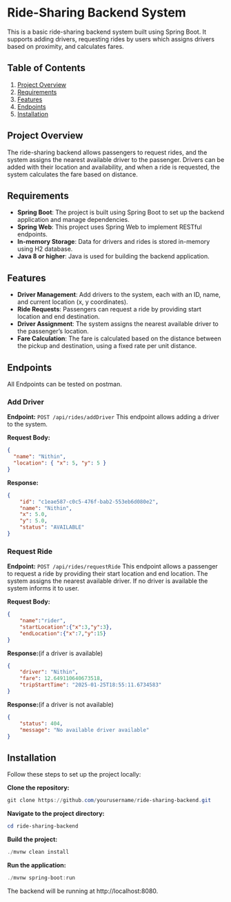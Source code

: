 # Ride-Sharing Backend System
This is a basic ride-sharing backend system built using Spring Boot. It supports adding drivers, requesting rides by users which assigns drivers based on proximity, and calculates fares.

## Table of Contents
1. [Project Overview](#project-overview)
2. [Requirements](#requirements)
3. [Features](#features)
4. [Endpoints](#endpoints)
5. [Installation](#installation)

## Project Overview
The ride-sharing backend allows passengers to request rides, and the system assigns the nearest available driver to the passenger. Drivers can be added with their location and availability, and when a ride is requested, the system calculates the fare based on distance.

## Requirements
- **Spring Boot**: The project is built using Spring Boot to set up the backend application and manage dependencies.
- **Spring Web**: This project uses Spring Web to implement RESTful endpoints.
- **In-memory Storage**: Data for drivers and rides is stored in-memory using H2 database.
- **Java 8 or higher**: Java is used for building the backend application.

## Features
- **Driver Management**: Add drivers to the system, each with an ID, name, and current location (x, y coordinates).
- **Ride Requests**: Passengers can request a ride by providing start location and end destination.
- **Driver Assignment**: The system assigns the nearest available driver to the passenger’s location.
- **Fare Calculation**: The fare is calculated based on the distance between the pickup and destination, using a fixed rate per unit distance.

## Endpoints
All Endpoints can be tested on postman.

### Add Driver
**Endpoint:** `POST /api/rides/addDriver`
This endpoint allows adding a driver to the system.

**Request Body:**
```json
{
  "name": "Nithin",
  "location": { "x": 5, "y": 5 }
}
```

**Response:**
```json
{
    "id": "c1eae587-c0c5-476f-bab2-553eb6d080e2",
    "name": "Nithin",
    "x": 5.0,
    "y": 5.0,
    "status": "AVAILABLE"
}
```

### Request Ride
**Endpoint:** `POST /api/rides/requestRide`
This endpoint allows a passenger to request a ride by providing their start location and end location. The system assigns the nearest available driver. If no driver is available the system informs it to user.

**Request Body:**
```json
{
    "name":"rider",
    "startLocation":{"x":3,"y":3},
    "endLocation":{"x":7,"y":15}
}
```

**Response:**(if a driver is available)
```json
{
    "driver": "Nithin",
    "fare": 12.649110640673518,
    "tripStartTime": "2025-01-25T18:55:11.6734583"
}
```

**Response:**(if a driver is not available)
```json
{
    "status": 404,
    "message": "No available driver available"
}
```

## Installation
Follow these steps to set up the project locally:

**Clone the repository:**
```powershell
git clone https://github.com/yourusername/ride-sharing-backend.git
```

**Navigate to the project directory:**
```powershell
cd ride-sharing-backend
```

**Build the project:**
```powershell
./mvnw clean install
```

**Run the application:**
```powershell
./mvnw spring-boot:run
```

The backend will be running at http://localhost:8080.


